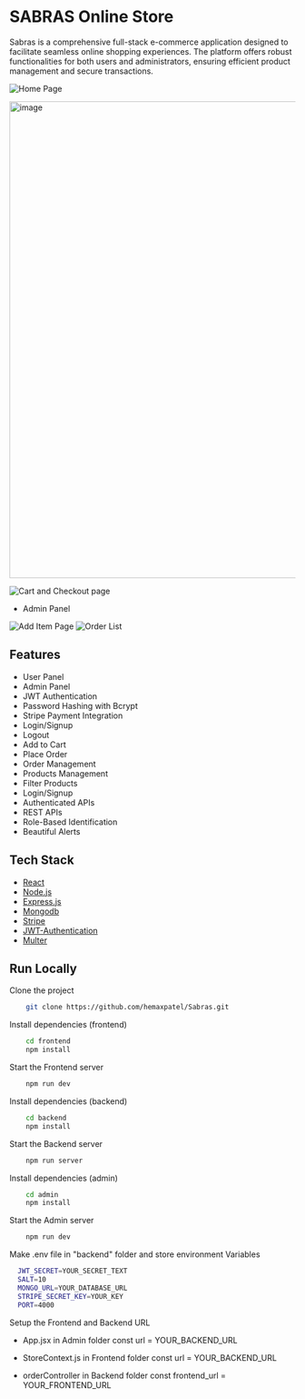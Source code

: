 # SABRAS Online Store

Sabras is a comprehensive full-stack e-commerce application designed to facilitate seamless online shopping experiences. The platform offers robust functionalities for both users and administrators, ensuring efficient product management and secure transactions.

![Home Page](https://github.com/user-attachments/assets/10823072-beab-4de1-8cf8-10ac79fd837b)

<img width="1813" height="838" alt="image" src="https://github.com/user-attachments/assets/fc72f5f8-4e74-4035-9f42-ba9f8913f392" />



![Cart and Checkout page](https://github.com/user-attachments/assets/c1d90a2d-1d76-49a6-bb1a-9a03e0225248)
- Admin Panel

![Add Item Page](https://github.com/user-attachments/assets/cad403e7-d1bd-444d-8193-a675e4565eed)
![Order List](https://github.com/user-attachments/assets/3f8f1617-3b5a-4d9f-8252-1ca30c6790e2)


## Features

- User Panel
- Admin Panel
- JWT Authentication
- Password Hashing with Bcrypt
- Stripe Payment Integration
- Login/Signup
- Logout
- Add to Cart
- Place Order
- Order Management
- Products Management
- Filter Products
- Login/Signup
- Authenticated APIs
- REST APIs
- Role-Based Identification
- Beautiful Alerts

## Tech Stack

- [React](https://reactjs.org/)
- [Node.js](https://nodejs.org/en)
- [Express.js](https://expressjs.com/)
- [Mongodb](https://www.mongodb.com/)
- [Stripe](https://stripe.com/)
- [JWT-Authentication](https://jwt.io/introduction)
- [Multer](https://www.npmjs.com/package/multer)

## Run Locally

Clone the project

```bash
    git clone https://github.com/hemaxpatel/Sabras.git
```

Install dependencies (frontend)

```bash
    cd frontend
    npm install
```

Start the Frontend server

```bash
    npm run dev
```

Install dependencies (backend)

```bash
    cd backend
    npm install
```

Start the Backend server

```bash
    npm run server
```

Install dependencies (admin)

```bash
    cd admin
    npm install
```

Start the Admin server

```bash
    npm run dev
```

Make .env file in "backend" folder and store environment Variables

```bash
  JWT_SECRET=YOUR_SECRET_TEXT
  SALT=10
  MONGO_URL=YOUR_DATABASE_URL
  STRIPE_SECRET_KEY=YOUR_KEY
  PORT=4000
```

Setup the Frontend and Backend URL

- App.jsx in Admin folder
  const url = YOUR_BACKEND_URL
- StoreContext.js in Frontend folder
  const url = YOUR_BACKEND_URL

- orderController in Backend folder
  const frontend_url = YOUR_FRONTEND_URL
